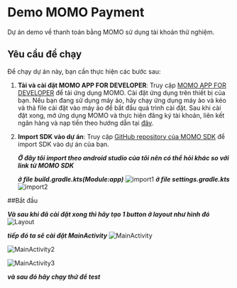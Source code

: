 # Demo MOMO Payment

Dự án demo về thanh toán bằng MOMO sử dụng tài khoản thử nghiệm.

## Yêu cầu để chạy

Để chạy dự án này, bạn cần thực hiện các bước sau:

1. **Tải và cài đặt MOMO APP FOR DEVELOPER**: 
   Truy cập [MOMO APP FOR DEVELOPER](https://developers.momo.vn/v3/download/) để tải ứng dụng MOMO.
   Cài đặt ứng dụng trên thiết bị của bạn. 
   Nếu bạn đang sử dụng máy ảo, hãy chạy ứng dụng máy ảo và kéo và thả file cài đặt vào máy ảo để bắt đầu quá trình cài đặt.
   Sau khi cài đặt xong, mở ứng dụng MOMO và thực hiện đăng ký tài khoản, liên kết ngân hàng và nạp tiền theo hướng dẫn tại [đây](https://developers.momo.vn/v3/vi/docs/payment/onboarding/test-instructions/).

2. **Import SDK vào dự án**: 
   Truy cập [GitHub repository của MOMO SDK](https://github.com/momo-wallet/mobile-sdk) để import SDK vào dự án của bạn.
   
   ***Ở đây tôi import theo android studio của tôi nên có thể hỏi khác so với link từ MOMO SDK***
   
   ***ở file build.gradle.kts(Module:app)***
   ![import1](https://github.com/nvtiendev/Payment/blob/main/import1.png)
   ***ở file settings.gradle.kts***
   ![import2](https://github.com/nvtiendev/Payment/blob/main/import2.png)
   
##Bắt đầu
   
   ***Và sau khi đã cài đặt xong thì hãy tạo 1 button ở layout như hình đó***
   ![Layout](https://github.com/nvtiendev/Payment/blob/main/button.png)
   
   ***tiếp đó ta sẽ cài đặt MainActivity***
   ![MainActivity](https://github.com/nvtiendev/Payment/blob/main/MainActivity.png)
   
   ![MainActivity2](https://github.com/nvtiendev/Payment/blob/main/MainActivity2.png)
   
   ![MainActivity3](https://github.com/nvtiendev/Payment/blob/main/MainActivity3.png)

***và sau đó hãy chạy thử để test***